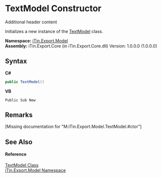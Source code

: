 # TextModel Constructor 
Additional header content 

Initializes a new instance of the <a href="T_iTin_Export_Model_TextModel">TextModel</a> class.

**Namespace:**&nbsp;<a href="N_iTin_Export_Model">iTin.Export.Model</a><br />**Assembly:**&nbsp;iTin.Export.Core (in iTin.Export.Core.dll) Version: 1.0.0.0 (1.0.0.0)

## Syntax

**C#**<br />
``` C#
public TextModel()
```

**VB**<br />
``` VB
Public Sub New
```


## Remarks
\[Missing <remarks> documentation for "M:iTin.Export.Model.TextModel.#ctor"\]

## See Also


#### Reference
<a href="T_iTin_Export_Model_TextModel">TextModel Class</a><br /><a href="N_iTin_Export_Model">iTin.Export.Model Namespace</a><br />